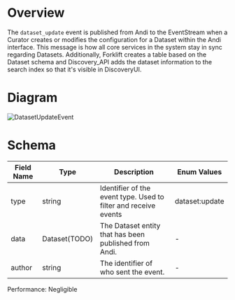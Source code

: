 # Overview

The `dataset_update` event is published from Andi to the EventStream when a Curator creates or modifies the configuration for a Dataset within the Andi interface. This message is how all core services in the system stay in sync regarding Datasets. Additionally, Forklift creates a table based on the Dataset schema and Discovery_API adds the dataset information to the search index so that it's visible in DiscoveryUI.

# Diagram

![DatasetUpdateEvent](https://github.com/UrbanOS-Public/smartcitiesdata/assets/79863335/2b911a35-6c95-47cb-ad0d-469bfc1800ce)


# Schema

| Field Name | Type | Description | Enum Values |
| - | - | - | - |
| type | string | Identifier of the event type. Used to filter and receive events | dataset:update |
| data | Dataset(TODO) | The Dataset entity that has been published from Andi. | - |
| author | string | The identifier of who sent the event. | - |

Performance: Negligible